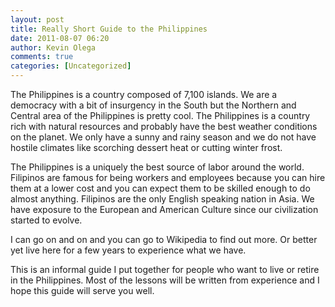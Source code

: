 ```yaml
---
layout: post
title: Really Short Guide to the Philippines
date: 2011-08-07 06:20
author: Kevin Olega
comments: true
categories: [Uncategorized]
---
```

The Philippines is a country composed of 7,100 islands. We are a democracy with a bit of insurgency in the South but the Northern and Central area of the Philippines is pretty cool. The Philippines is a country rich with natural resources and probably have the best weather conditions on the planet. We only have a sunny and rainy season and we do not have hostile climates like scorching dessert heat or cutting winter frost.

The Philippines is a uniquely the best source of labor around the world. Filipinos are famous for being workers and employees because you can hire them at a lower cost and you can expect them to be skilled enough to do almost anything. Filipinos are the only English speaking nation in Asia. We have exposure to the European and American Culture since our civilization started to evolve.

I can go on and on and you can go to Wikipedia to find out more. Or better yet live here for a few years to experience what we have.

This is an informal guide I put together for people who want to live or retire in the Philippines. Most of the lessons will be written from experience and I hope this guide will serve you well.

